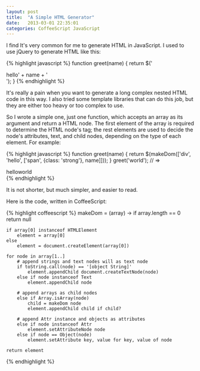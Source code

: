 ```yaml
---
layout: post
title:  "A Simple HTML Generator"
date:   2013-03-01 22:35:01
categories: CoffeeScript JavaScript
---
```


I find It's very common for me to generate HTML in JavaScript. I used
to use jQuery to generate HTML like this:

{% highlight javascript %}
function greet(name) {
    return $('<div>hello<span class="strong">' + name + '</span></div>');
}
{% endhighlight %}

It's really a pain when you want to generate a long complex nested
HTML code in this way. I also tried some template libraries that can
do this job, but they are either too heavy or too complex to use.

So I wrote a simple one, just one function, which accepts an array as
its argument and return a HTML node. The first element of the array is
required to determine the HTML node's tag; the rest elements are
used to decide the node's attributes, text, and child nodes, depending
on the type of each element. For example:

{% highlight javascript %}
function greet(name) {
    return $(makeDom(['div', 'hello', ['span', {class: 'strong'}, name]]));
}
greet('world'); // =>  <div>hello<span class="strong">world</span></div>
{% endhighlight %}

It is not shorter, but much simpler, and easier to read.

Here is the code, written in CoffeeScript:

{% highlight coffeescript %}
 makeDom = (array) ->
    if array.length == 0
         return null

    if array[0] instanceof HTMLElement
        element = array[0]
    else
        element = document.createElement(array[0])

    for node in array[1..]
        # append strings and text nodes will as text node
        if toString.call(node) == '[object String]'
            element.appendChild document.createTextNode(node)
        else if node instanceof Text
            element.appendChild node

        # append arrays as child nodes
        else if Array.isArray(node)
            child = makeDom node
            element.appendChild child if child?

        # append Attr instance and objects as attributes
        else if node instanceof Attr
            element.setAttributeNode node
        else if node == Object(node)
            element.setAttribute key, value for key, value of node

    return element
{% endhighlight %}
